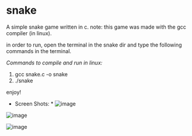 # snake
A simple snake game written in c.
note: this game was made with the gcc compiler (in linux).

in order to run, open the terminal in the snake dir and type the following commands in the terminal.

*Commands to compile and run in linux:*
  1. gcc snake.c -o snake
  2. ./snake
  
enjoy!

* Screen Shots: *
![image](https://user-images.githubusercontent.com/62669852/176685013-bcaae613-2ebc-44e6-85c3-40e26cec4c11.png)

![image](https://user-images.githubusercontent.com/62669852/176684348-c1ed8f56-dc2f-4b34-bab4-0f2ae94183a7.png)

![image](https://user-images.githubusercontent.com/62669852/176684719-311d2340-9283-42f8-bf73-5d8e108ea63b.png)
